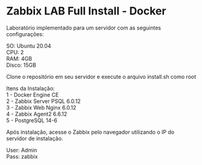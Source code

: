 <h1>Zabbix LAB Full Install - Docker</h1>
<p>Laborat&oacute;rio implementado para um servidor com as seguintes configura&ccedil;&otilde;es:</p>
<p>SO: Ubuntu 20.04<br />CPU: 2<br />RAM: 4GB<br />Disco: 15GB</p>
<p>Clone o reposit&oacute;rio em seu servidor e execute o arquivo install.sh como root</p>
<p>Itens da Instala&ccedil;&atilde;o:<br />1 - Docker Engine CE<br />2 - Zabbix Server PSQL 6.0.12<br />3 - Zabbix Web Nginx 6.0.12<br />4 - Zabbix Agent2 6.6.12<br />5 - PostgreSQL 14-6</p>
<p>Ap&oacute;s instala&ccedil;&atilde;o, acesse o Zabbix pelo navegador utilizando o IP do servidor de instala&ccedil;&atilde;o.</p>
<p>User: Admin<br />Pass: zabbix</p>
